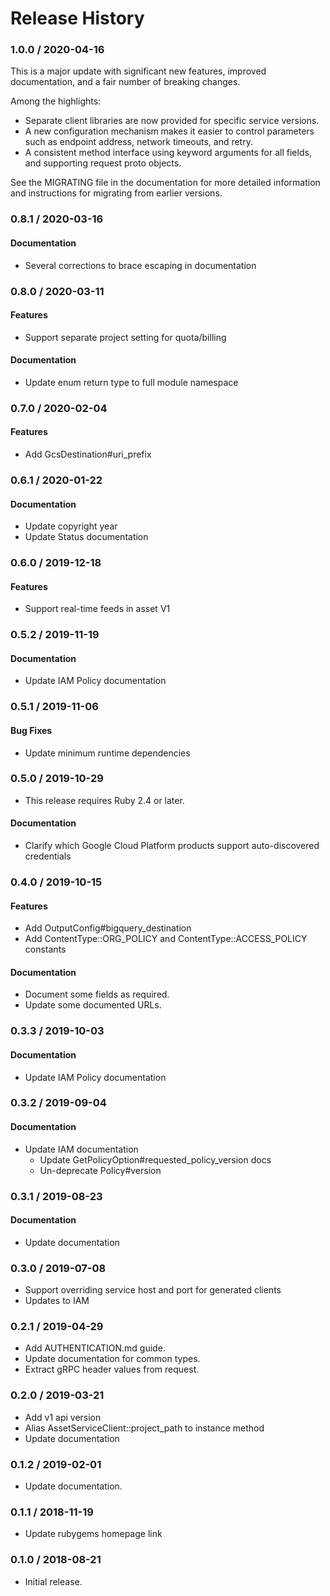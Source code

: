 # Release History

### 1.0.0 / 2020-04-16

This is a major update with significant new features, improved documentation, and a fair number of breaking changes.

Among the highlights:

* Separate client libraries are now provided for specific service versions.
* A new configuration mechanism makes it easier to control parameters such as endpoint address, network timeouts, and retry.
* A consistent method interface using keyword arguments for all fields, and supporting request proto objects.

See the MIGRATING file in the documentation for more detailed information and instructions for migrating from earlier versions.

### 0.8.1 / 2020-03-16

#### Documentation

* Several corrections to brace escaping in documentation

### 0.8.0 / 2020-03-11

#### Features

* Support separate project setting for quota/billing

#### Documentation

* Update enum return type to full module namespace

### 0.7.0 / 2020-02-04

#### Features

* Add GcsDestination#uri_prefix

### 0.6.1 / 2020-01-22

#### Documentation

* Update copyright year
* Update Status documentation

### 0.6.0 / 2019-12-18

#### Features

* Support real-time feeds in asset V1

### 0.5.2 / 2019-11-19

#### Documentation

* Update IAM Policy documentation

### 0.5.1 / 2019-11-06

#### Bug Fixes

* Update minimum runtime dependencies

### 0.5.0 / 2019-10-29

* This release requires Ruby 2.4 or later.

#### Documentation

* Clarify which Google Cloud Platform products support auto-discovered credentials

### 0.4.0 / 2019-10-15

#### Features

* Add OutputConfig#bigquery_destination
* Add ContentType::ORG_POLICY and ContentType::ACCESS_POLICY constants

#### Documentation

* Document some fields as required.
* Update some documented URLs.

### 0.3.3 / 2019-10-03

#### Documentation

* Update IAM Policy documentation

### 0.3.2 / 2019-09-04

#### Documentation

* Update IAM documentation
  * Update GetPolicyOption#requested_policy_version docs
  * Un-deprecate Policy#version

### 0.3.1 / 2019-08-23

#### Documentation

* Update documentation

### 0.3.0 / 2019-07-08

* Support overriding service host and port for generated clients
* Updates to IAM

### 0.2.1 / 2019-04-29

* Add AUTHENTICATION.md guide.
* Update documentation for common types.
* Extract gRPC header values from request.

### 0.2.0 / 2019-03-21

* Add v1 api version
* Alias AssetServiceClient::project_path to instance method
* Update documentation

### 0.1.2 / 2019-02-01

* Update documentation.

### 0.1.1 / 2018-11-19

* Update rubygems homepage link

### 0.1.0 / 2018-08-21

* Initial release.
